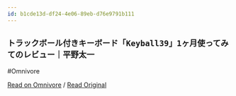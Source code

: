 ```yaml
---
id: b1cde13d-df24-4e06-89eb-d76e9791b111
---
```


## `トラックボール付きキーボード「Keyball39」1ヶ月使ってみてのレビュー｜平野太一`
#Omnivore

[Read on Omnivore](https://omnivore.app/me/keyball-39-1-191fa710d58) / [Read Original](https://note.com/yriica/n/nb956c566e517)


